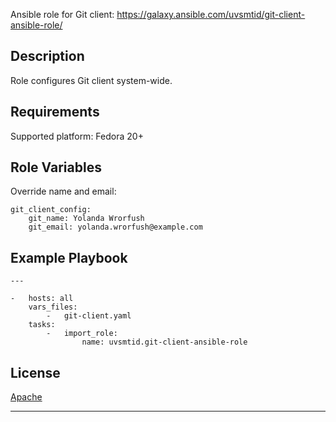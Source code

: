 
Ansible role for Git client:
https://galaxy.ansible.com/uvsmtid/git-client-ansible-role/

## Description ##

Role configures Git client system-wide.

## Requirements ##

Supported platform:
Fedora 20+

## Role Variables ##

Override name and email:

```
git_client_config:
    git_name: Yolanda Wrorfush
    git_email: yolanda.wrorfush@example.com
```

## Example Playbook ##

```
---

-   hosts: all
    vars_files:
        -   git-client.yaml
    tasks:
        -   import_role:
                name: uvsmtid.git-client-ansible-role
```

## License ##

[Apache][1]

---

[1]: LICENSE

